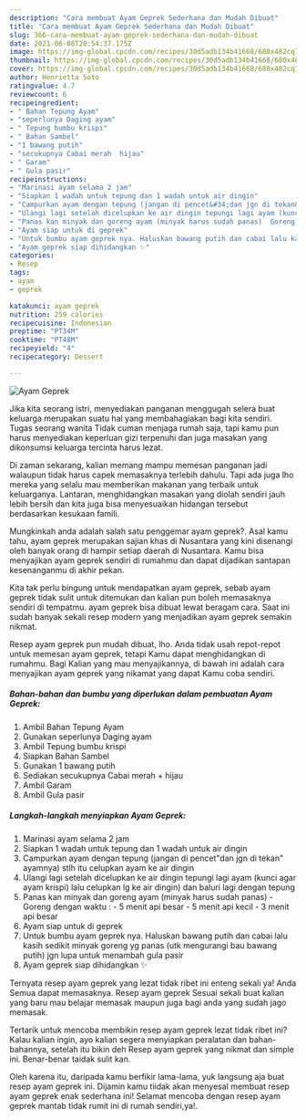 ```yaml
---
description: "Cara membuat Ayam Geprek Sederhana dan Mudah Dibuat"
title: "Cara membuat Ayam Geprek Sederhana dan Mudah Dibuat"
slug: 366-cara-membuat-ayam-geprek-sederhana-dan-mudah-dibuat
date: 2021-06-08T20:54:37.175Z
image: https://img-global.cpcdn.com/recipes/30d5adb134b41668/680x482cq70/ayam-geprek-foto-resep-utama.jpg
thumbnail: https://img-global.cpcdn.com/recipes/30d5adb134b41668/680x482cq70/ayam-geprek-foto-resep-utama.jpg
cover: https://img-global.cpcdn.com/recipes/30d5adb134b41668/680x482cq70/ayam-geprek-foto-resep-utama.jpg
author: Henrietta Soto
ratingvalue: 4.7
reviewcount: 6
recipeingredient:
- " Bahan Tepung Ayam"
- "seperlunya Daging ayam"
- " Tepung bumbu krispi"
- " Bahan Sambel"
- "1 bawang putih"
- "secukupnya Cabai merah  hijau"
- " Garam"
- " Gula pasir"
recipeinstructions:
- "Marinasi ayam selama 2 jam"
- "Siapkan 1 wadah untuk tepung dan 1 wadah untuk air dingin"
- "Campurkan ayam dengan tepung (jangan di pencet&#34;dan jgn di tekan&#34; ayamnya) stlh itu celupkan ayam ke air dingin"
- "Ulangi lagi setelah dicelupkan ke air dingin tepungi lagi ayam (kunci agar ayam krispi) lalu celupkan lg ke air dingin) dan baluri lagi dengan tepung"
- "Panas kan minyak dan goreng ayam (minyak harus sudah panas)  Goreng dengan waktu :  5 menit api besar 5 menit api kecil 3 menit api besar"
- "Ayam siap untuk di geprek"
- "Untuk bumbu ayam geprek nya. Haluskan bawang putih dan cabai lalu kasih sedikit minyak goreng yg panas (utk mengurangi bau bawang putih) jgn lupa untuk menambah gula pasir"
- "Ayam geprek siap dihidangkan ✨"
categories:
- Resep
tags:
- ayam
- geprek

katakunci: ayam geprek 
nutrition: 259 calories
recipecuisine: Indonesian
preptime: "PT34M"
cooktime: "PT48M"
recipeyield: "4"
recipecategory: Dessert

---
```



![Ayam Geprek](https://img-global.cpcdn.com/recipes/30d5adb134b41668/680x482cq70/ayam-geprek-foto-resep-utama.jpg)

Jika kita seorang istri, menyediakan panganan menggugah selera buat keluarga merupakan suatu hal yang membahagiakan bagi kita sendiri. Tugas seorang  wanita Tidak cuman menjaga rumah saja, tapi kamu pun harus menyediakan keperluan gizi terpenuhi dan juga masakan yang dikonsumsi keluarga tercinta harus lezat.

Di zaman  sekarang, kalian memang mampu memesan panganan jadi walaupun tidak harus capek memasaknya terlebih dahulu. Tapi ada juga lho mereka yang selalu mau memberikan makanan yang terbaik untuk keluarganya. Lantaran, menghidangkan masakan yang diolah sendiri jauh lebih bersih dan kita juga bisa menyesuaikan hidangan tersebut berdasarkan kesukaan famili. 



Mungkinkah anda adalah salah satu penggemar ayam geprek?. Asal kamu tahu, ayam geprek merupakan sajian khas di Nusantara yang kini disenangi oleh banyak orang di hampir setiap daerah di Nusantara. Kamu bisa menyajikan ayam geprek sendiri di rumahmu dan dapat dijadikan santapan kesenanganmu di akhir pekan.

Kita tak perlu bingung untuk mendapatkan ayam geprek, sebab ayam geprek tidak sulit untuk ditemukan dan kalian pun boleh memasaknya sendiri di tempatmu. ayam geprek bisa dibuat lewat beragam cara. Saat ini sudah banyak sekali resep modern yang menjadikan ayam geprek semakin nikmat.

Resep ayam geprek pun mudah dibuat, lho. Anda tidak usah repot-repot untuk memesan ayam geprek, tetapi Kamu dapat menghidangkan di rumahmu. Bagi Kalian yang mau menyajikannya, di bawah ini adalah cara menyajikan ayam geprek yang nikamat yang dapat Kamu coba sendiri.

<!--inarticleads1-->

##### Bahan-bahan dan bumbu yang diperlukan dalam pembuatan Ayam Geprek:

1. Ambil  Bahan Tepung Ayam
1. Gunakan seperlunya Daging ayam
1. Ambil  Tepung bumbu krispi
1. Siapkan  Bahan Sambel
1. Gunakan 1 bawang putih
1. Sediakan secukupnya Cabai merah + hijau
1. Ambil  Garam
1. Ambil  Gula pasir




<!--inarticleads2-->

##### Langkah-langkah menyiapkan Ayam Geprek:

1. Marinasi ayam selama 2 jam
1. Siapkan 1 wadah untuk tepung dan 1 wadah untuk air dingin
1. Campurkan ayam dengan tepung (jangan di pencet&#34;dan jgn di tekan&#34; ayamnya) stlh itu celupkan ayam ke air dingin
1. Ulangi lagi setelah dicelupkan ke air dingin tepungi lagi ayam (kunci agar ayam krispi) lalu celupkan lg ke air dingin) dan baluri lagi dengan tepung
1. Panas kan minyak dan goreng ayam (minyak harus sudah panas)  - Goreng dengan waktu :  - 5 menit api besar - 5 menit api kecil - 3 menit api besar
1. Ayam siap untuk di geprek
1. Untuk bumbu ayam geprek nya. Haluskan bawang putih dan cabai lalu kasih sedikit minyak goreng yg panas (utk mengurangi bau bawang putih) jgn lupa untuk menambah gula pasir
1. Ayam geprek siap dihidangkan ✨




Ternyata resep ayam geprek yang lezat tidak ribet ini enteng sekali ya! Anda Semua dapat memasaknya. Resep ayam geprek Sesuai sekali buat kalian yang baru mau belajar memasak maupun juga bagi anda yang sudah jago memasak.

Tertarik untuk mencoba membikin resep ayam geprek lezat tidak ribet ini? Kalau kalian ingin, ayo kalian segera menyiapkan peralatan dan bahan-bahannya, setelah itu bikin deh Resep ayam geprek yang nikmat dan simple ini. Benar-benar taidak sulit kan. 

Oleh karena itu, daripada kamu berfikir lama-lama, yuk langsung aja buat resep ayam geprek ini. Dijamin kamu tiidak akan menyesal membuat resep ayam geprek enak sederhana ini! Selamat mencoba dengan resep ayam geprek mantab tidak rumit ini di rumah sendiri,ya!.

